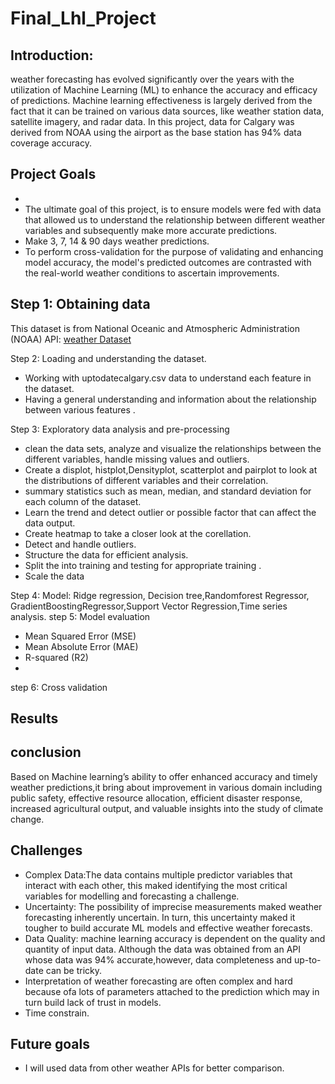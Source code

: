 # Final_Lhl_Project
## Introduction:
weather forecasting has evolved significantly over the years with the utilization of Machine Learning (ML) to enhance the accuracy and efficacy of predictions.
Machine learning effectiveness is  largely derived from the fact that it can be trained on various data sources, like weather station data, satellite imagery, and radar data.
In this project, data for  Calgary was derived from NOAA using  the airport as the base station  has 94% data coverage accuracy.
## Project  Goals
-
- The ultimate goal of this project, is to ensure models were fed with data that allowed us to understand the relationship between different weather variables and subsequently make more accurate predictions. 
- Make 3, 7, 14 & 90 days weather predictions.
- To perform cross-validation for the purpose of validating and enhancing model accuracy, the model's predicted outcomes are contrasted with the real-world weather conditions to ascertain improvements.

## Step 1: Obtaining data
This dataset is from National Oceanic and Atmospheric Administration (NOAA) API:
[weather Dataset]( https://www.ncdc.noaa.gov/cdo-web/webservices/v2)

Step 2: Loading and understanding the dataset.
- Working with uptodatecalgary.csv data to understand  each feature in the dataset.
- Having a general understanding and information about the relationship between various features .

Step 3: Exploratory data analysis and pre-processing 
- clean the data sets, analyze and visualize the relationships between the different variables, handle missing values and outliers.
- Create a displot, histplot,Densityplot, scatterplot and pairplot to look at the distributions of different variables and their correlation.
- summary statistics such as mean, median, and standard deviation for each column of the dataset. 
- Learn the trend and detect outlier or possible factor that can affect the data output.
- Create heatmap to take a closer look at the corellation.
- Detect and handle outliers.
- Structure the data for efficient analysis.
- Split the into training and testing for appropriate training .
- Scale the data 

Step 4:  Model: Ridge regression, Decision tree,Randomforest Regressor, GradientBoostingRegressor,Support Vector Regression,Time series analysis.
step 5: Model evaluation
- Mean Squared Error (MSE)
- Mean Absolute Error (MAE)
- R-squared (R2)
-
step 6: Cross validation

## Results

## conclusion
Based on Machine learning’s ability to offer enhanced accuracy and timely weather predictions,it bring about improvement in various domain including public safety, effective resource allocation, efficient disaster response, increased agricultural output, and valuable insights into the study of climate change. 
 ## Challenges
- Complex Data:The data contains multiple predictor variables that interact with each other, this maked identifying  the most critical variables for modelling and forecasting a challenge. 
- Uncertainty: The possibility of imprecise measurements maked weather forecasting inherently uncertain. In turn, this uncertainty maked it tougher to build accurate ML models and effective weather forecasts. 
- Data Quality: machine learning accuracy is dependent on the quality and quantity of input data. Although the data was obtained from an API whose data was 94% accurate,however, data completeness and up-to-date can be tricky. 
- Interpretation  of weather forecasting are often complex  and hard  because ofa lots of parameters attached to the prediction which may in turn build lack of trust in models.
- Time constrain.
## Future goals
- I will  used data from other weather APIs for better comparison.

